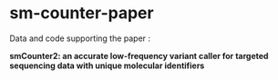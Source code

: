 # sm-counter-paper

Data and code supporting the paper :

<b> smCounter2: an accurate low-frequency variant caller for targeted sequencing data with unique molecular identifiers </b>
